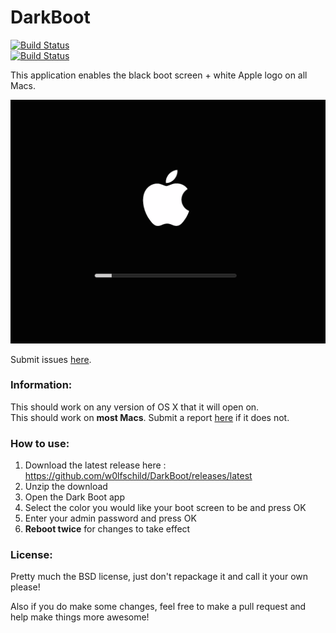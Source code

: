 # DarkBoot

[![Build Status](https://img.shields.io/github/release/w0lfschild/DarkBoot.svg)](https://github.com/w0lfschild/DarkBoot/releases/latest)   
[![Build Status](https://img.shields.io/github/downloads/w0lfschild/DarkBoot/latest/total.svg)](https://github.com/w0lfschild/DarkBoot/archive/master.zip) 

This application enables the black boot screen + white Apple logo on all Macs.

![Preview](example.png)

Submit issues [here](https://github.com/w0lfschild/DarkBoot/issues/new). 

### Information:
This should work on any version of OS X that it will open on.    
This should work on **most Macs**. Submit a report [here](https://github.com/w0lfschild/DarkBoot/issues/new) if it does not.

### How to use:
1. Download the latest release here : https://github.com/w0lfschild/DarkBoot/releases/latest
2. Unzip the download
3. Open the Dark Boot app
4. Select the color you would like your boot screen to be and press OK
5. Enter your admin password and press OK
6. **Reboot twice** for changes to take effect
	
### License:
Pretty much the BSD license, just don't repackage it and call it your own please!

Also if you do make some changes, feel free to make a pull request and help make things more awesome!
